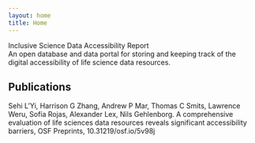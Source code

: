 ```yaml
---
layout: home
title: Home
---
```


<div class='title-panel'>
<div class='title'>
    Inclusive Science Data Accessibility Report
</div>
<div class='subtitle'>
    An open database and data portal for storing and keeping track of the digital accessibility of life science data resources.
</div>
</div>

<div id='visual-statistics'>
    <div id='statistics-num-pages'></div>
    <div></div>
</div>

## Publications

Sehi L’Yi, Harrison G Zhang, Andrew P Mar, Thomas C Smits, Lawrence Weru, Sofía Rojas, Alexander Lex, Nils Gehlenborg.
A comprehensive evaluation of life sciences data resources reveals significant accessibility barriers,
OSF Preprints, 10.31219/osf.io/5v98j

<script type="text/javascript">

    const numPages = "{{ "/assets/plots/statistics-num-pages.json" | relative_url }}";
    
    const vegaOptions = {
        renderer: "canvas",
        actions: true,
    };

    window.onload = () => {
        vegaEmbed(
            `#statistics-num-pages`,
            numPages,
            vegaOptions
        );
    }
</script>
